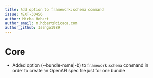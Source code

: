 ```yaml
---
title: Add option to framework:schema command
issue: NEXT-30456
author: Micha Hobert
author_email: m.hobert@cicada.com
author_github: Isengo1989
---
```

# Core
* Added option (--bundle-name|-b) to `framework:schema` command in order to create an OpenAPI spec file just for one bundle
